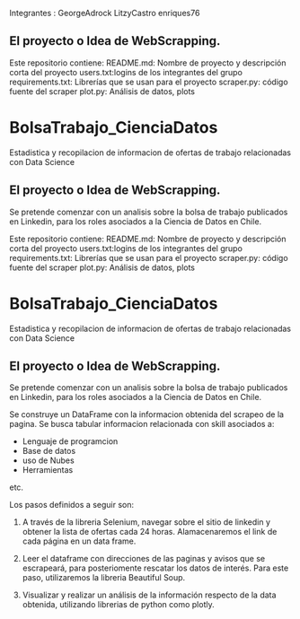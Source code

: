 Integrantes : 
GeorgeAdrock
LitzyCastro
enriques76

##  El proyecto o Idea de WebScrapping.
Este repositorio contiene:
README.md: Nombre de proyecto y descripción corta del proyecto
users.txt:logins de los integrantes del grupo
requirements.txt: Librerías que se usan para el proyecto
scraper.py: código fuente del scraper
plot.py: Análisis de datos, plots


# BolsaTrabajo_CienciaDatos
 Estadistica y recopilacion de informacion de ofertas de trabajo relacionadas con Data Science

##  El proyecto o Idea de WebScrapping.
Se pretende comenzar con un analisis sobre la bolsa de trabajo publicados en Linkedin, para los roles asociados a la Ciencia de Datos en Chile.

Este repositorio contiene:
README.md: Nombre de proyecto y descripción corta del proyecto
users.txt:logins de los integrantes del grupo
requirements.txt: Librerías que se usan para el proyecto
scraper.py: código fuente del scraper
plot.py: Análisis de datos, plots


# BolsaTrabajo_CienciaDatos
 Estadistica y recopilacion de informacion de ofertas de trabajo relacionadas con Data Science

##  El proyecto o Idea de WebScrapping.
Se pretende comenzar con un analisis sobre la bolsa de trabajo publicados en Linkedin, para los roles asociados a la Ciencia de Datos en Chile.

Se construye un DataFrame con la informacion obtenida del scrapeo de la pagina. 
Se busca tabular informacion relacionada con skill asociados a:
- Lenguaje de programcion
- Base de datos
- uso de Nubes
- Herramientas

etc.

Los pasos definidos a seguir son:

1. A través de la libreria Selenium, navegar sobre el sitio de linkedin y obtener la lista de ofertas cada 24 horas. Alamacenaremos el link de cada página en un data frame.

2. Leer el dataframe con direcciones de las paginas y avisos que se escrapeará, para posteriomente rescatar los datos de interés. Para este paso, utilizaremos la libreria Beautiful Soup.

3. Visualizar  y realizar un análisis de la información respecto de la data obtenida, utilizando librerias de python como plotly.